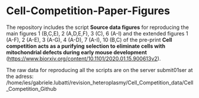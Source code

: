 # Cell-Competition-Paper-Figures
The repository includes the script **Source data figures** for reproducing the main figures 1 (B,C,E), 2 (A,D,E,F), 3 (C), 6 (A-I) and the extended figures 1 (A-F), 2 (A-E), 3 (A-G), 4 (A-D), 7 (A-I), 10 (B,C)  of the pre-print **Cell competition acts as a purifying selection to eliminate
cells with mitochondrial defects during early mouse
development** (https://www.biorxiv.org/content/10.1101/2020.01.15.900613v2). 

The raw data for reproducing all the scripts are on the server submit01ser at the adress:
/home/ies/gabriele.lubatti/revision_heteroplasmy/Cell_Competition_data/Cell_Competition_Github

